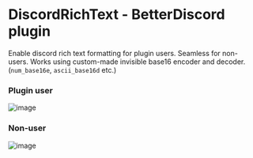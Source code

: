 # DiscordRichText - BetterDiscord plugin
Enable discord rich text formatting for plugin users. Seamless for non-users.
Works using custom-made invisible base16 encoder and decoder.
(`num_base16e`, `ascii_base16d` etc.)

### Plugin user
![image](https://user-images.githubusercontent.com/39013925/142848796-dabb1d28-b2a3-4d59-82cf-b0115f031d71.png)

### Non-user
![image](https://user-images.githubusercontent.com/39013925/142848978-3968bebc-0e02-4118-98bd-cd69757a8f89.png)
